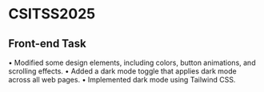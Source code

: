 # CSITSS2025
## Front-end Task 
• Modified some design elements, including colors, button 
animations, and scrolling effects. 
• Added a dark mode toggle that applies dark mode 
across all web pages. 
• Implemented dark mode using Tailwind CSS.
